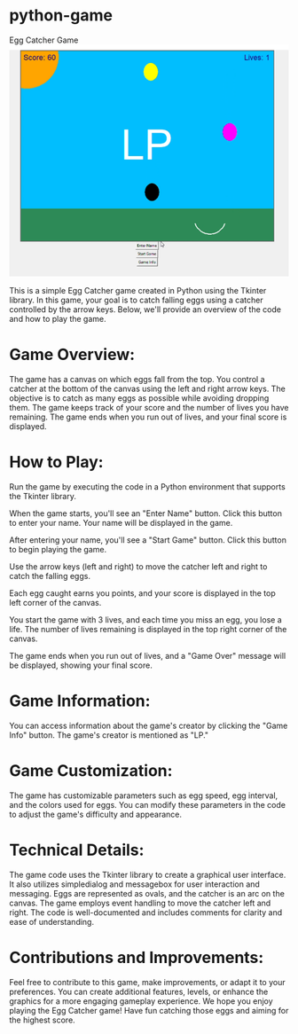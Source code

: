 # python-game
Egg Catcher Game 
![Egg Catcher Game](https://github.com/LP-THE-CODER/python-game/blob/main/Screenshot%202023-12-07%20180232.png)

This is a simple Egg Catcher game created in Python using the Tkinter library. In this game, your goal is to catch falling eggs using a catcher controlled by the arrow keys. Below, we'll provide an overview of the code and how to play the game.
# Game Overview:

The game has a canvas on which eggs fall from the top.
You control a catcher at the bottom of the canvas using the left and right arrow keys.
The objective is to catch as many eggs as possible while avoiding dropping them.
The game keeps track of your score and the number of lives you have remaining.
The game ends when you run out of lives, and your final score is displayed.

# How to Play:


Run the game by executing the code in a Python environment that supports the Tkinter library.


When the game starts, you'll see an "Enter Name" button. Click this button to enter your name. Your name will be displayed in the game.


After entering your name, you'll see a "Start Game" button. Click this button to begin playing the game.


Use the arrow keys (left and right) to move the catcher left and right to catch the falling eggs.


Each egg caught earns you points, and your score is displayed in the top left corner of the canvas.


You start the game with 3 lives, and each time you miss an egg, you lose a life. The number of lives remaining is displayed in the top right corner of the canvas.


The game ends when you run out of lives, and a "Game Over" message will be displayed, showing your final score.


# Game Information:

You can access information about the game's creator by clicking the "Game Info" button. The game's creator is mentioned as "LP."

# Game Customization:

The game has customizable parameters such as egg speed, egg interval, and the colors used for eggs. You can modify these parameters in the code to adjust the game's difficulty and appearance.

# Technical Details:

The game code uses the Tkinter library to create a graphical user interface.
It also utilizes simpledialog and messagebox for user interaction and messaging.
Eggs are represented as ovals, and the catcher is an arc on the canvas.
The game employs event handling to move the catcher left and right.
The code is well-documented and includes comments for clarity and ease of understanding.

# Contributions and Improvements:

Feel free to contribute to this game, make improvements, or adapt it to your preferences. You can create additional features, levels, or enhance the graphics for a more engaging gameplay experience.
We hope you enjoy playing the Egg Catcher game! Have fun catching those eggs and aiming for the highest score.
